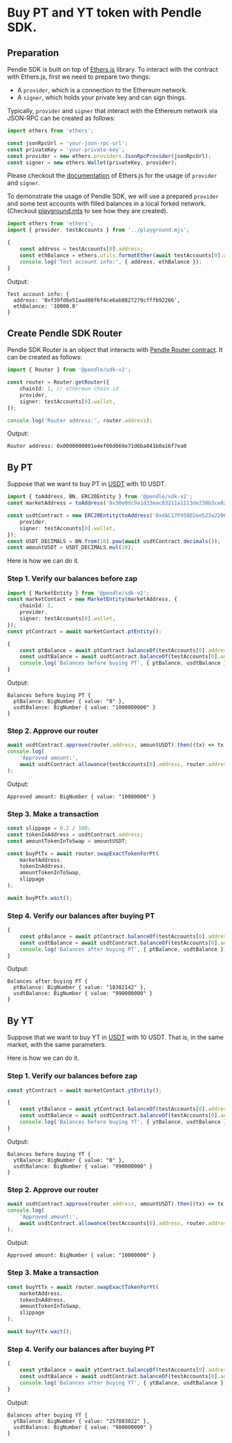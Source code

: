
# Buy PT and YT token with Pendle SDK.

## Preparation

Pendle SDK is built on top of [Ethers.js](https://docs.ethers.org/v5/) library.
To interact with the contract with Ethers.js, first we need to prepare two
things:

- A `provider`, which is a connection to the Ethereum network.
- A `signer`, which holds your private key and can sign things.

Typically, `provider` and `signer` that interact with the Ethereum network via
JSON-RPC can be created  as follows:

```ts
import ethers from 'ethers';

const jsonRpcUrl = 'your-json-rpc-url';
const privateKey = 'your-private-key';
const provider = new ethers.providers.JsonRpcProvider(jsonRpcUrl);
const signer = new ethers.Wallet(privateKey, provider);
```

Please checkout the [documentation](https://docs.ethers.org/v5/getting-started) of
Ethers.js for the usage of `provider` and `signer`.

To demonstrate the usage of Pendle SDK, we will use a prepared `provider` and
some test accounts with filled balances in a local forked network. (Checkout
[playground.mts](../playground.mts.md) to see how they are created).

```ts
import ethers from 'ethers';
import { provider, testAccounts } from '../playground.mjs';

{
    const address = testAccounts[0].address;
    const ethBalance = ethers.utils.formatEther(await testAccounts[0].wallet.getBalance());
    console.log('Test account info:', { address, ethBalance });
}
```

Output:

```
Test account info: {
  address: '0xf39fd6e51aad88f6f4ce6ab8827279cfffb92266',
  ethBalance: '10000.0'
}
```

## Create Pendle SDK Router

Pendle SDK Router is an object that interacts with [Pendle Router
contract](https://etherscan.io/address/0x0000000001e4ef00d069e71d6ba041b0a16f7ea0).
It can be created as follows:

```ts
import { Router } from '@pendle/sdk-v2';

const router = Router.getRouter({
    chainId: 1, // ethereum chain id
    provider,
    signer: testAccounts[0].wallet,
});

console.log('Router address:', router.address);
```

Output:

```
Router address: 0x0000000001e4ef00d069e71d6ba041b0a16f7ea0
```

## By PT
Suppose that we want to buy PT in
[USDT](https://app.pendle.finance/pro/markets/0x30e0dc9a1d33eac83211a1113de238b3ce826950/swap?view=pt&chain=ethereum)
with 10 USDT.

```ts
import { toAddress, BN, ERC20Entity } from '@pendle/sdk-v2';
const marketAddress = toAddress('0x30e0dc9a1d33eac83211a1113de238b3ce826950');

const usdtContract = new ERC20Entity(toAddress('0xdAC17F958D2ee523a2206206994597C13D831ec7'), {
    provider,
    signer: testAccounts[0].wallet,
});
const USDT_DECIMALS = BN.from(10).pow(await usdtContract.decimals());
const amountUSDT = USDT_DECIMALS.mul(10);
```

Here is how we can do it.

### Step 1. Verify our balances before zap

```ts
import { MarketEntity } from '@pendle/sdk-v2';
const marketContact = new MarketEntity(marketAddress, {
    chainId: 1,
    provider,
    signer: testAccounts[0].wallet,
});
const ptContract = await marketContact.ptEntity();
```



```ts
{
    const ptBalance = await ptContract.balanceOf(testAccounts[0].address);
    const usdtBalance = await usdtContract.balanceOf(testAccounts[0].address);
    console.log('Balances before buying PT', { ptBalance, usdtBalance });
}
```

Output:

```
Balances before buying PT {
  ptBalance: BigNumber { value: "0" },
  usdtBalance: BigNumber { value: "1000000000" }
}
```

### Step 2. Approve our router

```ts
await usdtContract.approve(router.address, amountUSDT).then((tx) => tx.wait());
console.log(
    'Approved amount:',
    await usdtContract.allowance(testAccounts[0].address, router.address)
);
```

Output:

```
Approved amount: BigNumber { value: "10000000" }
```

### Step 3. Make a transaction

```ts
const slippage = 0.2 / 100;
const tokenInAddress = usdtContract.address;
const amountTokenInToSwap = amountUSDT;
```



```ts
const buyPtTx = await router.swapExactTokenForPt(
    marketAddress,
    tokenInAddress,
    amountTokenInToSwap,
    slippage
);

await buyPtTx.wait();
```

### Step 4. Verify our balances after buying PT

```ts
{
    const ptBalance = await ptContract.balanceOf(testAccounts[0].address);
    const usdtBalance = await usdtContract.balanceOf(testAccounts[0].address);
    console.log('Balances after buying PT', { ptBalance, usdtBalance });
}
```

Output:

```
Balances after buying PT {
  ptBalance: BigNumber { value: "10382142" },
  usdtBalance: BigNumber { value: "990000000" }
}
```

## By YT
Suppose that we want to buy YT in
[USDT](https://app.pendle.finance/pro/markets/0x30e0dc9a1d33eac83211a1113de238b3ce826950/swap?view=pt&chain=ethereum)
with 10 USDT. That is, in the same market, with the same parameters.

Here is how we can do it.

### Step 1. Verify our balances before zap

```ts
const ytContract = await marketContact.ytEntity();
```



```ts
{
    const ytBalance = await ytContract.balanceOf(testAccounts[0].address);
    const usdtBalance = await usdtContract.balanceOf(testAccounts[0].address);
    console.log('Balances before buying YT', { ytBalance, usdtBalance });
}
```

Output:

```
Balances before buying YT {
  ytBalance: BigNumber { value: "0" },
  usdtBalance: BigNumber { value: "990000000" }
}
```

### Step 2. Approve our router

```ts
await usdtContract.approve(router.address, amountUSDT).then((tx) => tx.wait());
console.log(
    'Approved amount:',
    await usdtContract.allowance(testAccounts[0].address, router.address)
);
```

Output:

```
Approved amount: BigNumber { value: "10000000" }
```

### Step 3. Make a transaction

```ts
const buyYtTx = await router.swapExactTokenForYt(
    marketAddress,
    tokenInAddress,
    amountTokenInToSwap,
    slippage
);

await buyYtTx.wait();
```

### Step 4. Verify our balances after buying PT

```ts
{
    const ytBalance = await ytContract.balanceOf(testAccounts[0].address);
    const usdtBalance = await usdtContract.balanceOf(testAccounts[0].address);
    console.log('Balances after buying YT', { ytBalance, usdtBalance });
}
```

Output:

```
Balances after buying YT {
  ytBalance: BigNumber { value: "257083022" },
  usdtBalance: BigNumber { value: "980000000" }
}
```
